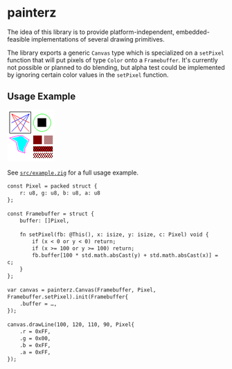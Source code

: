 # painterz

The idea of this library is to provide platform-independent, embedded-feasible implementations of several drawing primitives.

The library exports a generic `Canvas` type which is specialized on a `setPixel` function that will put pixels of type `Color` onto a `Framebuffer`.
It's currently not possible or planned to do blending, but alpha test could be implemented by ignoring certain color values in the `setPixel` function.

## Usage Example

![Usage example rendering](docs/example.png)

See [`src/example.zig`](src/example.zig) for a full usage example.

```zig
const Pixel = packed struct {
    r: u8, g: u8, b: u8, a: u8
};

const Framebuffer = struct {
    buffer: []Pixel,

    fn setPixel(fb: @This(), x: isize, y: isize, c: Pixel) void {
        if (x < 0 or y < 0) return;
        if (x >= 100 or y >= 100) return;
        fb.buffer[100 * std.math.absCast(y) + std.math.absCast(x)] = c;
    }
};

var canvas = painterz.Canvas(Framebuffer, Pixel, Framebuffer.setPixel).init(Framebuffer{
    .buffer = …,
});

canvas.drawLine(100, 120, 110, 90, Pixel{
    .r = 0xFF,
    .g = 0x00,
    .b = 0xFF,
    .a = 0xFF,
});
```
